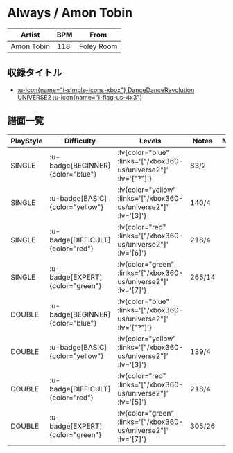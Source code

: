 # Always / Amon Tobin

|Artist|BPM|From|
|------|---|----|
|Amon Tobin|118|Foley Room|

## 収録タイトル

- [ :u-icon{name="i-simple-icons-xbox"} DanceDanceRevolution UNIVERSE2 :u-icon{name="i-flag-us-4x3"} ](/xbox360-us/universe2)

## 譜面一覧

|PlayStyle|Difficulty|Levels|Notes|Movie|
|---------|----------|------|-----|-----|
|SINGLE| :u-badge[BEGINNER]{color="blue"} | :lv{color="blue" :links='["/xbox360-us/universe2"]' :lv='["?"]'} |83/2||
|SINGLE| :u-badge[BASIC]{color="yellow"} | :lv{color="yellow" :links='["/xbox360-us/universe2"]' :lv='[3]'} |140/4||
|SINGLE| :u-badge[DIFFICULT]{color="red"} | :lv{color="red" :links='["/xbox360-us/universe2"]' :lv='[6]'} |218/4||
|SINGLE| :u-badge[EXPERT]{color="green"} | :lv{color="green" :links='["/xbox360-us/universe2"]' :lv='[7]'} |265/14||
|DOUBLE| :u-badge[BEGINNER]{color="blue"} | :lv{color="blue" :links='["/xbox360-us/universe2"]' :lv='["?"]'} |||
|DOUBLE| :u-badge[BASIC]{color="yellow"} | :lv{color="yellow" :links='["/xbox360-us/universe2"]' :lv='[3]'} |139/4||
|DOUBLE| :u-badge[DIFFICULT]{color="red"} | :lv{color="red" :links='["/xbox360-us/universe2"]' :lv='[5]'} |218/4||
|DOUBLE| :u-badge[EXPERT]{color="green"} | :lv{color="green" :links='["/xbox360-us/universe2"]' :lv='[7]'} |305/26||
